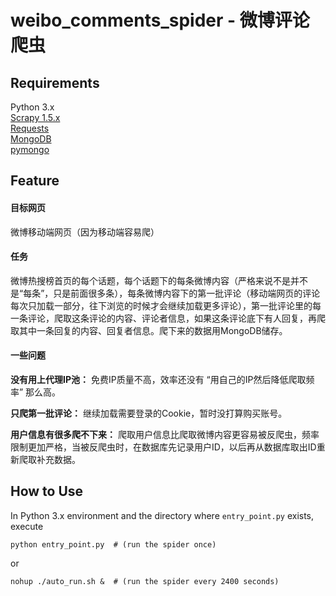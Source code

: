 # weibo_comments_spider - 微博评论爬虫


## Requirements

Python 3.x  
[Scrapy 1.5.x](https://scrapy.org/)  
[Requests](https://2.python-requests.org/en/master/)  
[MongoDB](https://www.mongodb.com/)  
[pymongo](https://api.mongodb.com/python/current/)


## Feature

#### 目标网页

微博移动端网页（因为移动端容易爬）

#### 任务

微博热搜榜首页的每个话题，每个话题下的每条微博内容（严格来说不是并不是“每条”，只是前面很多条），每条微博内容下的第一批评论（移动端网页的评论每次只加载一部分，往下浏览的时候才会继续加载更多评论），第一批评论里的每一条评论，爬取这条评论的内容、评论者信息，如果这条评论底下有人回复，再爬取其中一条回复的内容、回复者信息。爬下来的数据用MongoDB储存。

#### 一些问题

**没有用上代理IP池：** 免费IP质量不高，效率还没有 “用自己的IP然后降低爬取频率” 那么高。

**只爬第一批评论：** 继续加载需要登录的Cookie，暂时没打算购买账号。

**用户信息有很多爬不下来：** 爬取用户信息比爬取微博内容更容易被反爬虫，频率限制更加严格，当被反爬虫时，在数据库先记录用户ID，以后再从数据库取出ID重新爬取补充数据。

## How to Use

In Python 3.x environment and the directory where `entry_point.py` exists, execute
```
python entry_point.py  # (run the spider once)
```
or 
```
nohup ./auto_run.sh &  # (run the spider every 2400 seconds)
```
